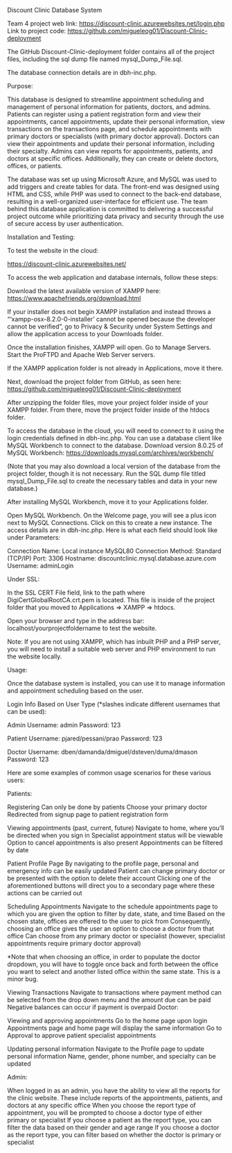 Discount Clinic Database System

Team 4 project web link: https://discount-clinic.azurewebsites.net/login.php
Link to project code: https://github.com/migueleog01/Discount-Clinic-deployment

The GitHub Discount-Clinic-deployment folder contains all of the project files, including the sql dump file named mysql_Dump_File.sql.

The database connection details are in dbh-inc.php.

Purpose:

This database is designed to streamline appointment scheduling and management of personal information for patients, doctors, and admins. Patients can register using a patient registration form and view their appointments, cancel appointments, update their personal information, view transactions on the transactions page, and schedule appointments with primary doctors or specialists (with primary doctor approval). Doctors can view their appointments and update their personal information, including their specialty. Admins can view reports for appointments, patients, and doctors at specific offices. Additionally, they can create or delete doctors, offices, or patients. 

The database was set up using Microsoft Azure, and MySQL was used to add triggers and create tables for data. The front-end was designed using HTML and CSS, while PHP was used to connect to the back-end database, resulting in a well-organized user-interface for efficient use. The team behind this database application is committed to delivering a successful project outcome while prioritizing data privacy and security through the use of secure access by user authentication. 

Installation and Testing:

To test the website in the cloud:

https://discount-clinic.azurewebsites.net/

To access the web application and database internals, follow these steps:

Download the latest available version of XAMPP here: https://www.apachefriends.org/download.html

If your installer does not begin XAMPP installation and instead throws a “‘xampp-osx-8.2.0-0-installer’ cannot be opened because the developer cannot be verified”, go to Privacy & Security under System Settings and allow the application access to your Downloads folder.

Once the installation finishes, XAMPP will open. 
Go to Manage Servers.
Start the ProFTPD and Apache Web Server servers.

If the XAMPP application folder is not already in Applications, move it there.

Next, download the project folder from GitHub, as seen here: https://github.com/migueleog01/Discount-Clinic-deployment

After unzipping the folder files, move your project folder inside of your XAMPP folder. From there, move the project folder inside of the htdocs folder. 

To access the database in the cloud, you will need to connect to it using the login credentials defined in dbh-inc.php. You can use a database client like MySQL Workbench to connect to the database. Download version 8.0.25 of MySQL Workbench: https://downloads.mysql.com/archives/workbench/

(Note that you may also download a local version of the database from the project folder, though it is not necessary. Run the SQL dump file titled mysql_Dump_File.sql to create the necessary tables and data in your new database.)

After installing MySQL Workbench, move it to your Applications folder. 

Open MySQL Workbench. On the Welcome page, you will see a plus icon next to MySQL Connections. Click on this to create a new instance. The access details are in dbh-inc.php. Here is what each field should look like under Parameters:


Connection Name: ​​Local instance MySQL80
Connection Method: Standard (TCP/IP)
Port: 3306
Hostname: discountclinic.mysql.database.azure.com
Username: adminLogin


Under SSL:

In the SSL CERT File field, link to the path where DigiCertGlobalRootCA.crt.pem is located. This file is inside of the project folder that you moved to Applications => XAMPP => htdocs.



Open your browser and type in the address bar: localhost/yourprojectfoldername to test the website.

Note: If you are not using XAMPP, which has inbuilt PHP and a PHP server, you will need to install a suitable web server and PHP environment to run the website locally.

Usage:

Once the database system is installed, you can use it to manage information and appointment scheduling based on the user.
 
Login Info Based on User Type (*slashes indicate different usernames that can be used):

Admin
Username: admin
Password: 123

Patient
Username: pjared/pessani/prao
Password: 123

Doctor
Username: dben/damanda/dmiguel/dsteven/duma/dmason
Password: 123


Here are some examples of common usage scenarios for these various users:

Patients: 

Registering
Can only be done by patients
Choose your primary doctor
Redirected from signup page to patient registration form

Viewing appointments (past, current, future)
Navigate to home, where you’ll be directed when you sign in
Specialist appointment status will be viewable 
Option to cancel appointments is also present
Appointments can be filtered by date

Patient Profile Page
By navigating to the profile page, personal and emergency info can be easily updated
Patient can change primary doctor or be presented with the option to delete their account
Clicking one of the aforementioned buttons will direct you to a secondary page where these actions can be carried out

Scheduling Appointments
Navigate to the schedule appointments page to which you are given the option to filter by date, state, and time
Based on the chosen state, offices are offered to the user to pick from
Consequently, choosing an office gives the user an option to choose a doctor from that office
Can choose from any primary doctor or specialist (however, specialist appointments require primary doctor approval)

*Note that when choosing an office, in order to populate the doctor dropdown, you will have to toggle once back and forth between the office you want to select and another listed office within the same state. This is a minor bug.

Viewing Transactions
Navigate to transactions where payment method can be selected from the drop down menu and the amount due can be paid
Negative balances can occur if payment is overpaid
Doctor: 

Viewing and approving appointments
Go to the home page upon login
Appointments page and home page will display the same information 
Go to Approval to approve patient specialist appointments

Updating personal information
Navigate to the Profile page to update personal information
Name, gender, phone number, and specialty can be updated

Admin: 

When logged in as an admin, you have the ability to view all the reports for the clinic website. These include reports of the appointments, patients, and doctors at any specific office
When you choose the report type of appointment, you will be prompted to choose a doctor type of either primary or specialist
If you choose a patient as the report type, you can filter the data based on their gender and age range
If you choose a doctor as the report type, you can filter based on whether the doctor is primary or specialist

